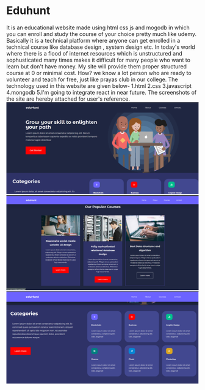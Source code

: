 # Eduhunt
It is an educational website made using html css js and mogodb in which you can enroll and study the course of your choice pretty much like udemy.
Basically it is a technical platform where anyone can get enrolled in a technical course like database design , system design etc. In today's world where there is a
flood of internet resources which is unstructured and sophusticated many times makes it difficult for many people who want to learn but don't have money. My site will
provide them proper structured course at 0 or minimal cost. How? we know a lot person who are ready to volunteer and teach for free, just like prayas club in our college.
The technology used in this website are given below-
1.html
2.css
3.javascript
4.mongodb
5.I'm going to integrate react in near future.
The screenshots of the site are hereby attached for user's reference.
![](https://github.com/Apoorvyash/Eduhunt/blob/main/eduhunt%20screen%20shots/main.png)
![](https://github.com/Apoorvyash/Eduhunt/blob/main/eduhunt%20screen%20shots/courses.png)
![](https://github.com/Apoorvyash/Eduhunt/blob/main/eduhunt%20screen%20shots/categories.png)


